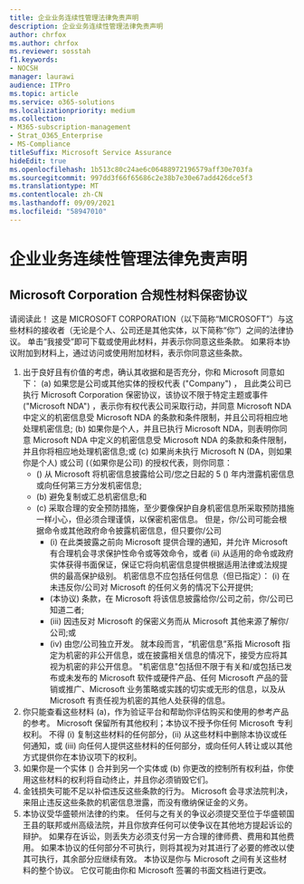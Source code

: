 ```yaml
---
title: 企业业务连续性管理法律免责声明
description: 企业业务连续性管理法律免责声明
author: chrfox
ms.author: chrfox
ms.reviewer: sosstah
f1.keywords:
- NOCSH
manager: laurawi
audience: ITPro
ms.topic: article
ms.service: o365-solutions
ms.localizationpriority: medium
ms.collection:
- M365-subscription-management
- Strat_O365_Enterprise
- MS-Compliance
titleSuffix: Microsoft Service Assurance
hideEdit: true
ms.openlocfilehash: 1b513c80c24ae6c06488972196579aff30e703fa
ms.sourcegitcommit: 997dd3f66f65686c2e38b7e30e67add426dce5f3
ms.translationtype: MT
ms.contentlocale: zh-CN
ms.lasthandoff: 09/09/2021
ms.locfileid: "58947010"
---
```

# <a name="enterprise-business-continuity-management-legal-disclaimer"></a>企业业务连续性管理法律免责声明

## <a name="microsoft-corporation-non-disclosure-agreement-for-compliance-materials"></a>Microsoft Corporation 合规性材料保密协议

请阅读此！ 这是 MICROSOFT CORPORATION（以下简称“MICROSOFT”）与这些材料的接收者（无论是个人、公司还是其他实体，以下简称“你”）之间的法律协议。 单击“我接受”即可下载或使用此材料，并表示你同意这些条款。 如果将本协议附加到材料上，通过访问或使用附加材料，表示你同意这些条款。

1. 出于良好且有价值的考虑，确认其收据和是否充分，你和 Microsoft 同意如下： (a) 如果您是公司或其他实体的授权代表 ("Company") ， 且此类公司已执行 Microsoft Corporation 保密协议，该协议不限于特定主题或事件 ("Microsoft NDA") ，表示你有权代表公司采取行动，并同意 Microsoft NDA 中定义的机密信息受 Microsoft NDA 的条款和条件限制，并且公司将相应地处理机密信息; (b) 如果你是个人，并且已执行 Microsoft NDA，则表明你同意 Microsoft NDA 中定义的机密信息受 Microsoft NDA 的条款和条件限制，并且你将相应地处理机密信息;或 (c) 如果尚未执行 Microsoft N (DA，则如果你是个人) 或公司 (（如果你是公司) 的授权代表，则你同意： 
    -  () 从 Microsoft 将机密信息披露给公司/您之日起的 5 () 年内泄露机密信息或向任何第三方分发机密信息; 
    -  (b) 避免复制或汇总机密信息;和 
    -  (c) 采取合理的安全预防措施，至少要像保护自身机密信息所采取预防措施一样小心，但必须合理谨慎，以保密机密信息。 但是，你/公司可能会根据命令或其他政府命令披露机密信息，但只要你/公司 
        -  (i) 在此类披露之前向 Microsoft 提供合理的通知，并允许 Microsoft 有合理机会寻求保护性命令或等效命令，或者 (ii) 从适用的命令或政府实体获得书面保证，保证它将向机密信息提供根据适用法律或法规提供的最高保护级别。 机密信息不应包括任何信息（但已指定）： (i) 在未违反你/公司对 Microsoft 的任何义务的情况下公开提供; 
        -  (本协议) 条款，在 Microsoft 将该信息披露给你/公司之前，你/公司已知道二者;
        -  (iii) 因违反对 Microsoft 的保密义务而从 Microsoft 其他来源了解你/公司;或
        -  (iv) 由您/公司独立开发。 就本段而言，“机密信息”系指 Microsoft 指定为机密的非公开信息，或在披露相关信息的情况下，接受方应将其视为机密的非公开信息。 "机密信息"包括但不限于有关和/或包括已发布或未发布的 Microsoft 软件或硬件产品、任何 Microsoft 产品的营销或推广、Microsoft 业务策略或实践的切实或无形的信息，以及从 Microsoft 有责任视为机密的其他人处获得的信息。
2. 你只能查看这些材料 (a)，作为验证平台和帮助你评估购买和使用的参考产品的参考。 Microsoft 保留所有其他权利；本协议不授予你任何 Microsoft 专利权利。 不得 (i) 复制这些材料的任何部分，(ii) 从这些材料中删除本协议或任何通知，或 (iii) 向任何人提供这些材料的任何部分，或向任何人转让或以其他方式提供你在本协议项下的权利。 
3. 如果你是一个实体 () 合并到另一个实体或 (b) 你更改的控制所有权利益，你使用这些材料的权利将自动终止，并且你必须销毁它们。 
4. 金钱损失可能不足以补偿违反这些条款的行为。  Microsoft 会寻求法院判决，来阻止违反这些条款的机密信息泄露，而没有缴纳保证金的义务。  
5. 本协议受华盛顿州法律的约束。 任何与之有关的争议必须提交至位于华盛顿国王县的联邦或州高级法院，并且你放弃任何可以使争议在其他地方提起诉讼的辩护。 如果存在诉讼，则丢失方必须支付另一方合理的律师费、费用和其他费用。 如果本协议的任何部分不可执行，则将其视为对其进行了必要的修改以使其可执行，其余部分应继续有效。 本协议是你与 Microsoft 之间有关这些材料的整个协议。 它仅可能由你和 Microsoft 签署的书面文档进行更改。
